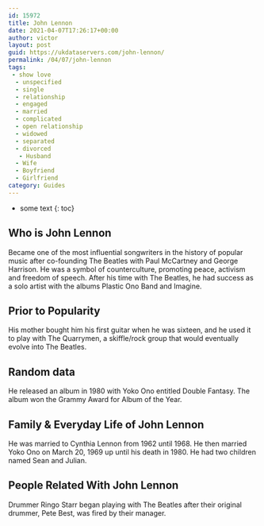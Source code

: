 ```yaml
---
id: 15972
title: John Lennon
date: 2021-04-07T17:26:17+00:00
author: victor
layout: post
guid: https://ukdataservers.com/john-lennon/
permalink: /04/07/john-lennon
tags:
 - show love
  - unspecified
  - single
  - relationship
  - engaged
  - married
  - complicated
  - open relationship
  - widowed
  - separated
  - divorced
   - Husband
  - Wife
  - Boyfriend
  - Girlfriend
category: Guides
---
```


* some text
{: toc}


## Who is John Lennon



Became one of the most influential songwriters in the history of popular music after co-founding The Beatles with Paul McCartney and George Harrison. He was a symbol of counterculture, promoting peace, activism and freedom of speech. After his time with The Beatles, he had success as a solo artist with the albums Plastic Ono Band and Imagine.

                
                
                
## Prior to Popularity



His mother bought him his first guitar when he was sixteen, and he used it to play with The Quarrymen, a skiffle/rock group that would eventually evolve into The Beatles.

                
                
                
## Random data



He released an album in 1980 with Yoko Ono entitled Double Fantasy. The album won the Grammy Award for Album of the Year.

                
                
                
## Family & Everyday Life of John Lennon



He was married to Cynthia Lennon from 1962 until 1968. He then married Yoko Ono on March 20, 1969 up until his death in 1980. He had two children named Sean and Julian.

                
                
                
## People Related With John Lennon



Drummer Ringo Starr began playing with The Beatles after their original drummer, Pete Best, was fired by their manager.

                
              
            
          
          
          